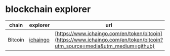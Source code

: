 # blockchain explorer

| chain | explorer | url |
| ---------- | -----------| ---------- |
| Bitcoin | [ichaingo](https://www.ichaingo.com/?utm_source=media&utm_medium=github) | [https://www.ichaingo.com/en/token/bitcoin](https://www.ichaingo.com/en/token/bitcoin?utm_source=media&utm_medium=github) |
